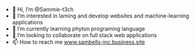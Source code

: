 - 👋 Hi, I’m @Sammie-t3ch
- 👀 I’m interested in larning and develop websites and machine-learning applications
- 🌱 I’m currently learning phyton programing language
- 💞️ I’m looking to collaborate on full stack web applications
- 📫 How to reach me www.sambells-inc.business.site

<!---
Sammie-t3ch/Sammie-t3ch is a ✨ special ✨ repository because its `README.md` (this file) appears on your GitHub profile.
You can click the Preview link to take a look at your changes.
--->
